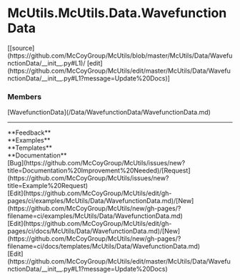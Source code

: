 # <a id="McUtils.Data.WavefunctionData">McUtils.McUtils.Data.WavefunctionData</a> 
<div class="docs-source-link" markdown="1">
[[source](https://github.com/McCoyGroup/McUtils/blob/master/McUtils/Data/WavefunctionData/__init__.py#L1)/
[edit](https://github.com/McCoyGroup/McUtils/edit/master/McUtils/Data/WavefunctionData/__init__.py#L1?message=Update%20Docs)]
</div>
    


### Members
<div class="container alert alert-secondary bg-light">
  <div class="row">
   <div class="col" markdown="1">
[WavefunctionData](/Data/WavefunctionData/WavefunctionData.md)   
</div>
   <div class="col" markdown="1">
   
</div>
   <div class="col" markdown="1">
   
</div>
</div>
</div>













---


<div markdown="1" class="text-secondary">
<div class="container">
  <div class="row">
   <div class="col" markdown="1">
**Feedback**   
</div>
   <div class="col" markdown="1">
**Examples**   
</div>
   <div class="col" markdown="1">
**Templates**   
</div>
   <div class="col" markdown="1">
**Documentation**   
</div>
   <div class="col" markdown="1">
   
</div>
   <div class="col" markdown="1">
   
</div>
   <div class="col" markdown="1">
   
</div>
</div>
  <div class="row">
   <div class="col" markdown="1">
[Bug](https://github.com/McCoyGroup/McUtils/issues/new?title=Documentation%20Improvement%20Needed)/[Request](https://github.com/McCoyGroup/McUtils/issues/new?title=Example%20Request)   
</div>
   <div class="col" markdown="1">
[Edit](https://github.com/McCoyGroup/McUtils/edit/gh-pages/ci/examples/McUtils/Data/WavefunctionData.md)/[New](https://github.com/McCoyGroup/McUtils/new/gh-pages/?filename=ci/examples/McUtils/Data/WavefunctionData.md)   
</div>
   <div class="col" markdown="1">
[Edit](https://github.com/McCoyGroup/McUtils/edit/gh-pages/ci/docs/McUtils/Data/WavefunctionData.md)/[New](https://github.com/McCoyGroup/McUtils/new/gh-pages/?filename=ci/docs/templates/McUtils/Data/WavefunctionData.md)   
</div>
   <div class="col" markdown="1">
[Edit](https://github.com/McCoyGroup/McUtils/edit/master/McUtils/Data/WavefunctionData/__init__.py#L1?message=Update%20Docs)   
</div>
   <div class="col" markdown="1">
   
</div>
   <div class="col" markdown="1">
   
</div>
   <div class="col" markdown="1">
   
</div>
</div>
</div>
</div>